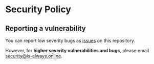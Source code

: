 # Security Policy

## Reporting a vulnerability

You can report low severity bugs as [issues](https://github.com/is-always-online/register/issues/new/choose) on this repository.

However, for **higher severity vulnerabilities and bugs**, please email security@is-always.online.
